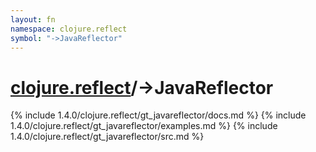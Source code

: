 ```yaml
---
layout: fn
namespace: clojure.reflect
symbol: "->JavaReflector"
---
```


# [clojure.reflect](../)/->JavaReflector

{% include 1.4.0/clojure.reflect/gt_javareflector/docs.md %}
{% include 1.4.0/clojure.reflect/gt_javareflector/examples.md %}
{% include 1.4.0/clojure.reflect/gt_javareflector/src.md %}

